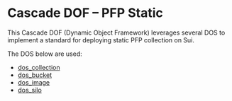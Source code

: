 # Cascade DOF – PFP Static

This Cascade DOF (Dynamic Object Framework) leverages several DOS to implement a standard for deploying static PFP collection on Sui.

The DOS below are used:

* [dos_collection](https://github.com/CascadeFoundation/dos_collection)
* [dos_bucket](https://github.com/CascadeFoundation/dos_bucket)
* [dos_image](https://github.com/CascadeFoundation/dos_image)
* [dos_silo](https://github.com/CascadeFoundation/dos_silo)
